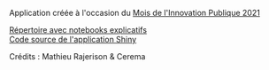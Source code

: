 Application créée à l'occasion du [Mois de l'Innovation Publique 2021](https://www.modernisation.gouv.fr/mois-de-linnovation-publique/le-mois-du-numerique-au-cerema-le-numerique-au-service-de-lexpertise)  

[Répertoire avec notebooks explicatifs](https://github.com/datagistips/dataviz-masterclass)  
[Code source de l'application Shiny](https://github.com/datagistips/shiny-artif0920-app)

Crédits : Mathieu Rajerison & Cerema